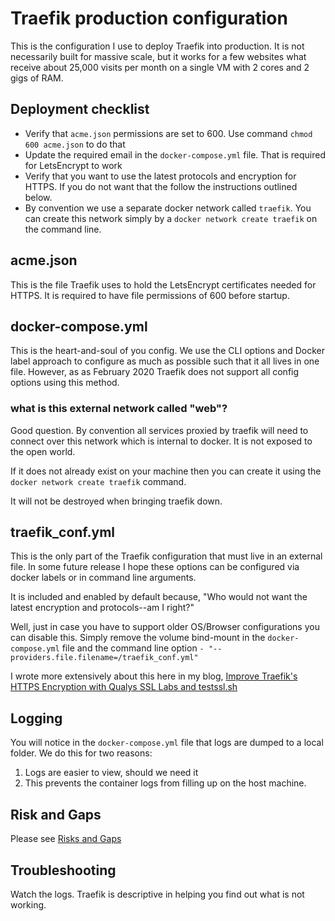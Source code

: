 # Traefik production configuration

This is the configuration I use to deploy Traefik into production.
It is not necessarily built for massive scale, but it works for a
few websites what receive about 25,000 visits per month on a single
VM with 2 cores and 2 gigs of RAM.

## Deployment checklist

  * Verify that `acme.json` permissions are set to 600. Use command 
    `chmod 600 acme.json` to do that
  * Update the required email in the `docker-compose.yml` file. That is 
    required for LetsEncrypt to work
  * Verify that you want to use the latest protocols and encryption for HTTPS. 
    If you do not want that the follow the instructions outlined below. 
  * By convention we use a separate docker network called `traefik`. You can create
    this network simply by a `docker network create traefik` on the command line.

## acme.json
This is the file Traefik uses to hold the LetsEncrypt certificates needed for
HTTPS. It is required to have file permissions of 600 before startup.

## docker-compose.yml
This is the heart-and-soul of you config. We use the CLI options and Docker 
label approach to configure as much as possible such that it all lives in
one file. However, as as February 2020 Traefik does not support all config
options using this method. 

### what is this external network called "web"?

Good question. By convention all services proxied by traefik will need to connect
over this network which is internal to docker. It is not exposed to the open world.

If it does not already exist on your machine then you can create it using the
`docker network create traefik` command.

It will not be destroyed when bringing traefik down. 

## traefik_conf.yml
This is the only part of the Traefik configuration that must live in an 
external file. In some future release I hope these options can be configured
via docker labels or in command line arguments.


It is included and enabled by default because, "Who would not want the latest
encryption and protocols--am I right?"


Well, just in case you have to support older OS/Browser configurations you can 
disable this. Simply remove the volume bind-mount in the `docker-compose.yml`
file and the command line option `- "--providers.file.filename=/traefik_conf.yml"`

I wrote more extensively about this here in my blog, [Improve Traefik's HTTPS Encryption with Qualys SSL Labs and testssl.sh](https://www.example.com/improve-traefik-https-encryption-qualys-ssl-labs-testssl-sh/)

## Logging
You will notice in the `docker-compose.yml` file that logs are dumped to a 
local folder. We do this for two reasons:

  1. Logs are easier to view, should we need it
  2. This prevents the container logs from filling up on the host machine.
  
## Risk and Gaps

Please see [Risks and Gaps](RISK_ANALYSIS.md)

## Troubleshooting

Watch the logs. Traefik is descriptive in helping you find out what is not working. 